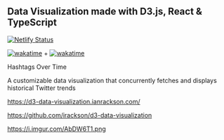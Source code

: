 ## Data Visualization made with D3.js, React & TypeScript

[![Netlify Status](https://api.netlify.com/api/v1/badges/1797b1cf-9dea-4ee2-ae50-f544a244eb4a/deploy-status)](https://app.netlify.com/sites/elastic-yalow-cf01f5/deploys)

[![wakatime](https://wakatime.com/badge/github/irackson/beertrends-d3-react.svg)](https://wakatime.com/badge/github/irackson/beertrends-d3-react) + [![wakatime](https://wakatime.com/badge/github/irackson/d3-data-visualization.svg)](https://wakatime.com/badge/github/irackson/d3-data-visualization)

<!-- title -->

Hashtags Over Time

<!-- description -->

A customizable data visualization that concurrently fetches and displays historical Twitter trends

<!-- live url -->

<https://d3-data-visualization.ianrackson.com/>

<!-- repo url -->

<https://github.com/irackson/d3-data-visualization>

<!-- thumbnail -->

<https://i.imgur.com/AbDW6T1.png>
